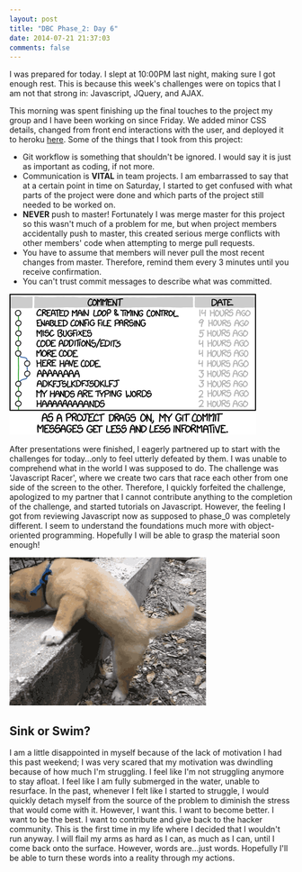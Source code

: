 ```yaml
---
layout: post
title: "DBC Phase_2: Day 6"
date: 2014-07-21 21:37:03
comments: false
---
```


I was prepared for today. I slept at 10:00PM last night, making sure I got enough rest. This is because this week's challenges were on topics that I am not that strong in: Javascript, JQuery, and AJAX.

This morning was spent finishing up the final touches to the project my group and I have been working on since Friday. We added minor CSS details, changed from front end interactions with the user, and deployed it to heroku [here](http://dbc-flashhh.herokuapp.com/). Some of the things that I took from this project:
    
  * Git workflow is something that shouldn't be ignored. I would say it is just as important as coding, if not more.
  * Communication is **VITAL** in team projects. I am embarrassed to say that at a certain point in time on Saturday, I started to get confused with what parts of the project were done and which parts of the project still needed to be worked on.
  * **NEVER** push to master! Fortunately I was merge master for this project so this wasn't much of a problem for me, but when project members accidentally push to master, this created serious merge conflicts with other members' code when attempting to merge pull requests.
  * You have to assume that members will never pull the most recent changes from master. Therefore, remind them every 3 minutes until you receive confirmation.
  * You can't trust commit messages to describe what was committed.

![alt text](/assets/img/git-workflow.jpg "What am I committing!")

After presentations were finished, I eagerly partnered up to start with the challenges for today...only to feel utterly defeated by them. I was unable to comprehend what in the world I was supposed to do. The challenge was 'Javascript Racer', where we create two cars that race each other from one side of the screen to the other. Therefore, I quickly forfeited the challenge, apologized to my partner that I cannot contribute anything to the completion of the challenge, and started tutorials on Javascript. However, the feeling I got from reviewing Javascript now as supposed to phase_0 was completely different. I seem to understand the foundations much more with object-oriented programming. Hopefully I will be able to grasp the material soon enough!

![alt text](/assets/img/struggling.gif "struggle struggle")

## Sink or Swim?

I am a little disappointed in myself because of the lack of motivation I had this past weekend; I was very scared that my motivation was dwindling because of how much I'm struggling. I feel like I'm not struggling anymore to stay afloat. I feel like I am fully submerged in the water, unable to resurface. In the past, whenever I felt like I started to struggle, I would quickly detach myself from the source of the problem to diminish the stress that would come with it. However, I want this. I want to become better. I want to be the best. I want to contribute and give back to the hacker community. This is the first time in my life where I decided that I wouldn't run anyway. I will flail my arms as hard as I can, as much as I can, until I come back onto the surface. However, words are...just words. Hopefully I'll be able to turn these words into a reality through my actions.